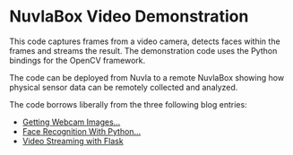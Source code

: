 # NuvlaBox Video Demonstration

This code captures frames from a video camera, detects faces within
the frames and streams the result.  The demonstration code uses the
Python bindings for the OpenCV framework. 

The code can be deployed from Nuvla to a remote NuvlaBox showing how
physical sensor data can be remotely collected and analyzed.

The code borrows liberally from the three following blog entries:

  * [Getting Webcam Images...](https://codeplasma.com/2012/12/03/getting-webcam-images-with-python-and-opencv-2-for-real-this-time/)
  * [Face Recognition With Python...](https://realpython.com/blog/python/face-recognition-with-python/)
  * [Video Streaming with Flask](http://blog.miguelgrinberg.com/post/video-streaming-with-flask)
